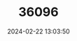 ---
title: "36096"
category: "Trichilia hispida"
draft: false
date: 2024-02-22 13:03:50
languages:
  Portuguese: ["Cumalillo"]
---